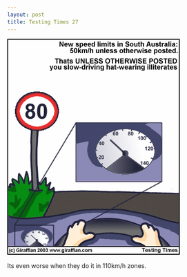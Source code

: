 ```yaml
---
layout: post
title: Testing Times 27
---
```

<img src="/images/tt0027.png">

Its even worse when they do it in 110km/h zones. 